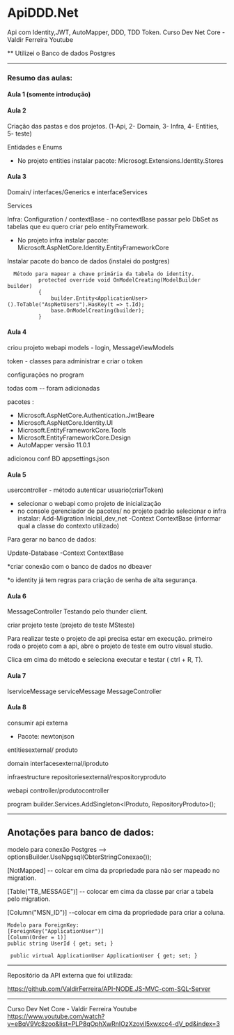 # ApiDDD.Net
Api com Identity,JWT, AutoMapper, DDD, TDD Token. Curso Dev Net Core - Valdir Ferreira Youtube

** Utilizei o Banco de dados Postgres
___________________________________________________________________
### Resumo das aulas:

#### Aula 1 (somente introdução)

#### Aula 2 

Criação das pastas e dos projetos.
(1-Api, 2- Domain, 3- Infra, 4- Entities, 5- teste)

Entidades e Enums

* No projeto entities instalar pacote:
Microsogt.Extensions.Identity.Stores

#### Aula 3

Domain/ interfaces/Generics e interfaceServices

Services

Infra:
Configuration / contextBase - no contextBase passar pelo DbSet as tabelas que eu quero criar pelo entityFramework.

* No projeto infra instalar pacote:
Microsoft.AspNetCore.Identity.EntityFrameworkCore

Instalar pacote do banco de dados (instalei do postgres)

      Método para mapear a chave primária da tabela do identity.
              protected override void OnModelCreating(ModelBuilder builder)
              {
                  builder.Entity<ApplicationUser>().ToTable("AspNetUsers").HasKey(t => t.Id);
                  base.OnModelCreating(builder);
              }
              
#### Aula 4

criou projeto webapi
models - login, MessageViewModels

token - classes para administrar e criar o token

configurações no program

todas com -- foram adicionadas

pacotes :
* Microsoft.AspNetCore.Authentication.JwtBeare
* Microsoft.AspNetCore.Identity.UI
* Microsoft.EntityFrameworkCore.Tools
* Microsoft.EntityFrameworkCore.Design
* AutoMapper versão 11.0.1

adicionou conf BD appsettings.json


#### Aula 5

usercontroller - método autenticar usuario(criarToken)
* selecionar o webapi como projeto de inicialização
* no console gerenciador de pacotes/ no projeto padrão selecionar o infra
 instalar:
 Add-Migration Inicial_dev_net -Context ContextBase (informar qual a classe do contexto utilizado)

Para gerar no banco de dados:

Update-Database -Context ContextBase

*criar conexão com o banco de dados no dbeaver

*o identity já tem regras para criação de senha de alta segurança.

#### Aula 6

MessageController
Testando pelo thunder client.

criar projeto teste (projeto de teste MSteste)

Para realizar teste o projeto de api precisa estar em execução.
 primeiro roda o projeto com a api, abre o projeto de teste em outro visual studio.
 
 Clica em cima do método e seleciona executar e testar ( ctrl + R, T).
 
 #### Aula 7 
 
 IserviceMessage
serviceMessage
MessageController


#### Aula 8

consumir api externa

* Pacote:
newtonjson

entitiesexternal/ produto

domain interfacesexternal/iproduto

infraestructure repositoriesexternal/respositoryproduto

webapi controller/produtocontroller

program builder.Services.AddSingleton<IProduto, RepositoryProduto>();

___________________________________________________________________
## Anotações para banco de dados:

modelo para conexão Postgres --> optionsBuilder.UseNpgsql(ObterStringConexao());

[NotMapped] -- colcar em cima da propriedade para não ser mapeado no migration.

[Table("TB_MESSAGE")] -- colocar em cima da classe par criar a tabela pelo migration.

[Column("MSN_ID")] --colocar em cima da propriedade para criar a coluna.

    Modelo para ForeignKey:
    [ForeignKey("ApplicationUser")]
    [Column(Order = 1)]
    public string UserId { get; set; }

     public virtual ApplicationUser ApplicationUser { get; set; }
___________________________________________________________________
Repositório da API externa que foi utilizada:

https://github.com/ValdirFerreira/API-NODE.JS-MVC-com-SQL-Server

_____________________________________________________________________
Curso Dev Net Core - Valdir Ferreira Youtube
https://www.youtube.com/watch?v=eBqV9Vc8zoo&list=PLP8qOphXwRnIOzXzoviI5xwxcc4-dV_pd&index=3
